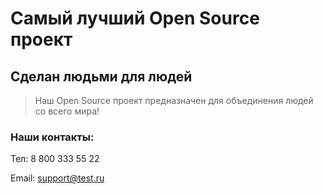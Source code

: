 # Самый лучший Open Source проект

## Сделан людьми для людей

> Наш Open Source проект предназначен для объединения людей со всего мира!

### Наши контакты:
Тел: 8 800 333 55 22

Email: [support@test.ru](https://support@test.ru)
